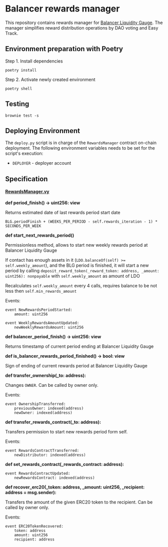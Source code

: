 # Balancer rewards manager

This repository contains rewards manager for [Balancer Liquidity Gauge](https://etherscan.io/address/0xcD4722B7c24C29e0413BDCd9e51404B4539D14aE#code). The manager simplifies reward distribution operations by DAO voting and Easy Track.

## Environment preparation with Poetry

Step 1. Install dependencies
```shell
poetry install
```

Step 2. Activate newly created environment
```shell
poetry shell
```

## Testing

`brownie test -s`

## Deploying Environment

The `deploy.py` script is in charge of the `RewardsManager` contract on-chain deployment.
The following environment variables needs to be set for the script's execution:

* `DEPLOYER` - deployer account

## Specification

#### [RewardsManager.vy](contracts/RewardsManager.vy)

**def period_finish() -> uint256: view**

Returns estimated date of last rewards period start date
    
    BLG.periodFinish + (WEEKS_PER_PERIOD - self.rewards_iteration - 1) * SECONDS_PER_WEEK
    
**def start_next_rewards_period()**

Permissionless method, allows to start new weekly rewards period at Balancer Liquidity Gauge

If contact has enough assets in it (`LDO.balanceOf(self) >= self.weekly_amount`), and the BLG period is finished, it will start a new period by calling `deposit_reward_token(_reward_token: address, _amount: uint256): nonpayable` with `self.weekly_amount` as amount of LDO

Recalculates `self.weekly_amount` every 4 calls, requires balance to be not less then `self.min_rewards_amount`

Events:

```vyper=
event NewRewardsPeriodStarted:
    amount: uint256
```

```vyper=
event WeeklyRewardsAmountUpdated:
    newWeeklyRewardsAmount: uint256
```

**def balancer_period_finish() -> uint256: view**

Returns timestamp of current period ending at Balancer Liquidity Gauge

**def is_balancer_rewards_period_finished() -> bool: view**

Sign of ending of current rewards period at Balancer Liquidity Gauge

**def transfer_ownership(_to: address):**

Changes `OWNER`. Can be called by owner only.

Events:

```vyper=
event OwnershipTransferred:
    previousOwner: indexed(address)
    newOwner: indexed(address)
```

**def transfer_rewards_contract(_to: address):**

Transfers permission to start new rewards period form self.

Events:

```vyper=
event RewardsContractTransferred:
    newDistributor: indexed(address)
```

**def set_rewards_contract(_rewards_contract: address):**

```vyper=
event RewardsContractUpdated:
    newRewardsContract: indexed(address)
```

**def recover_erc20(_token: address, _amount: uint256, _recipient: address = msg.sender):**

Transfers the amount of the given ERC20 token to the recipient. Can be called by owner only.

Events:
```vyper=
event ERC20TokenRecovered:
    token: address
    amount: uint256
    recipient: address
```
